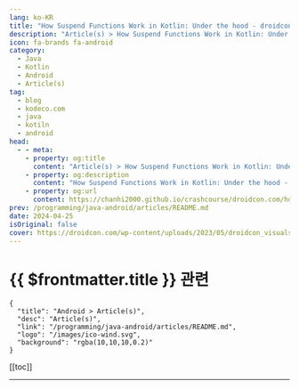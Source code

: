 ```yaml
---
lang: ko-KR
title: "How Suspend Functions Work in Kotlin: Under the hood - droidcon"
description: "Article(s) > How Suspend Functions Work in Kotlin: Under the hood - droidcon"
icon: fa-brands fa-android
category:
  - Java
  - Kotlin
  - Android
  - Article(s)
tag: 
  - blog
  - kodeco.com
  - java
  - kotiln
  - android
head:
  - - meta:
    - property: og:title
      content: "Article(s) > How Suspend Functions Work in Kotlin: Under the hood - droidcon"
    - property: og:description
      content: "How Suspend Functions Work in Kotlin: Under the hood - droidcon"
    - property: og:url
      content: https://chanhi2000.github.io/crashcourse/droidcon.com/how-suspend-functions-work-in-kotlin-under-the-hood.html
prev: /programming/java-android/articles/README.md
date: 2024-04-25
isOriginal: false
cover: https://droidcon.com/wp-content/uploads/2023/05/droidcon_visuals_Flaechen_RGB_droidcon-visual-18-scaled.jpg
---
```


# {{ $frontmatter.title }} 관련

```component VPCard
{
  "title": "Android > Article(s)",
  "desc": "Article(s)",
  "link": "/programming/java-android/articles/README.md",
  "logo": "/images/ico-wind.svg",
  "background": "rgba(10,10,10,0.2)"
}
```

[[toc]]

---

<SiteInfo
  name="How Suspend Functions Work in Kotlin: Under the hood - droidcon"
  desc="The suspension capability is the most essential feature upon which all other Kotlin Coroutines concepts are built. Your main goal in this article will be to gain a solid understanding of how it works internally."
  url="https://droidcon.com/2024/04/25/how-suspend-functions-work-in-kotlin-under-the-hood/"
  logo="https://droidcon.com/wp-content/uploads/2021/07/favicon-300x300.png"
  preview="https://droidcon.com/wp-content/uploads/2023/05/droidcon_visuals_Flaechen_RGB_droidcon-visual-18-scaled.jpg"/>

<!-- TODO: 작성 -->
